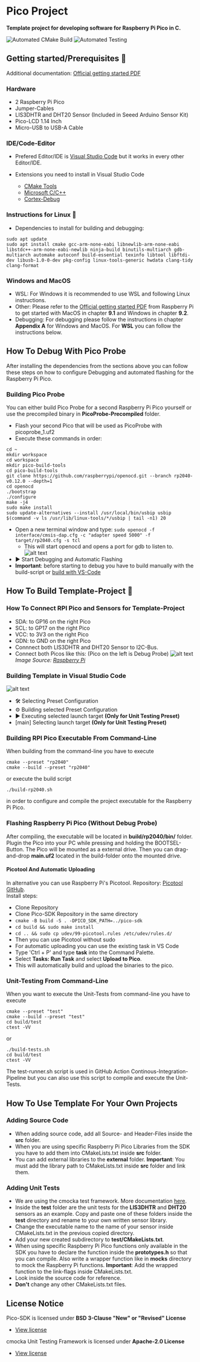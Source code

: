 # Pico Project
**Template project for developing software for Raspberry Pi Pico in C.**

![Automated CMake Build](https://github.com/KurtWagner23/pico-project/actions/workflows/build-ci.yml/badge.svg)
![Automated Testing](https://github.com/KurtWagner23/pico-project/actions/workflows/ci.yml/badge.svg) 

## Getting started/Prerequisites :rocket:

Additional documentation: [Official getting started PDF](https://datasheets.raspberrypi.com/pico/getting-started-with-pico.pdf)

### Hardware

- 2 Raspberry Pi Pico
- Jumper-Cables
- LIS3DHTR and DHT20 Sensor (Included in Seeed Arduino Sensor Kit)
- Pico-LCD 1.14 Inch
- Micro-USB to USB-A Cable

### IDE/Code-Editor
- Prefered Editor/IDE is [Visual Studio Code](https://code.visualstudio.com/) but it works in every other Editor/IDE.

- Extensions you need to install in Visual Studio Code
  - [CMake Tools](https://marketplace.visualstudio.com/items?itemName=ms-vscode.cmake-tools)
  - [Microsoft C/C++](https://marketplace.visualstudio.com/items?itemName=ms-vscode.cpptools)
  - [Cortex-Debug](https://marketplace.visualstudio.com/items?itemName=marus25.cortex-debug)

### Instructions for Linux :penguin:

- Dependencies to install for building and debugging:
```shell
sudo apt update
sudo apt install cmake gcc-arm-none-eabi libnewlib-arm-none-eabi libstdc++-arm-none-eabi-newlib ninja-build binutils-multiarch gdb-multiarch automake autoconf build-essential texinfo libtool libftdi-dev libusb-1.0-0-dev pkg-config linux-tools-generic hwdata clang-tidy clang-format
```

### Windows and MacOS
- WSL:
For Windows it is recommended to use WSL and following Linux instructions.  
- Other:
Please refer to the [Official getting started PDF](https://datasheets.raspberrypi.com/pico/getting-started-with-pico.pdf) from Raspberry Pi to get started with MacOS in chapter **9.1** and Windows in chapter **9.2**.  
- Debugging:
For debugging please follow the instructions in chapter **Appendix A** for Windows and MacOS. For **WSL** you can follow the instructions below.

## How To Debug With Pico Probe
After installing the dependencies from the sections above you can follow these steps on how to configure Debugging and automated flashing for the Raspberry Pi Pico. 

### Building Pico Probe 
You can either build Pico Probe for a second Raspberry Pi Pico yourself or use the precompiled binary in **PicoProbe-Precompiled** folder.  
- Flash your second Pico that will be used as PicoProbe with picoprobe_1.uf2
- Execute these commands in order:
```shell
cd ~
mkdir workspace
cd workspace
mkdir pico-build-tools 
cd pico-build-tools
git clone https://github.com/raspberrypi/openocd.git --branch rp2040-v0.12.0 --depth=1
cd openocd
./bootstrap
./configure
make -j4
sudo make install
sudo update-alternatives --install /usr/local/bin/usbip usbip $(command -v ls /usr/lib/linux-tools/*/usbip | tail -n1) 20
```
- Open a new terminal window and type: ```sudo openocd -f interface/cmsis-dap.cfg -c "adapter speed 5000" -f target/rp2040.cfg -s tcl```
  - This will start openocd and opens a port for gdb to listen to.
![alt text](assets/Pico-Debug.png)
- :arrow_forward: Start Debugging and Automatic Flashing
- **Important**: before starting to debug you have to build manually with the build-script or [build with VS-Code](#building-template-in-visual-studio-code)

## How To Build Template-Project :hammer:

### How To Connect RPI Pico and Sensors for Template-Project
- SDA: to GP16 on the right Pico
- SCL: to GP17 on the right Pico
- VCC: to 3V3 on the right Pico
- GDN: to GND on the right Pico
- Connnect both LIS3DHTR and DHT20 Sensor to I2C-Bus.
- Connect both Picos like this: (Pico on the left is Debug Probe)
![alt text](assets/PicoProbeWiring.png)
*Image Source: [Raspberry Pi]([source_link_here](https://datasheets.raspberrypi.com/pico/getting-started-with-pico.pdf))*

### Building Template in Visual Studio Code
  
![alt text](assets/VS-Code.png)

- :hammer_and_wrench: Selecting Preset Configuration
- :gear: Building selected Preset Configuration
- :arrow_forward: Executing selected launch target **(Only for Unit Testing Preset)**
- [main] Selecting launch target **(Only for Unit Testing Preset)** 

### Building RPI Pico Executable From Command-Line
When building from the command-line you have to execute
```shell
cmake --preset "rp2040"
cmake --build --preset "rp2040"
```
or execute the build script
```shell
./build-rp2040.sh
``` 
in order to configure and compile the project executable for the Raspberry Pi Pico. 
 
### Flashing Raspberry Pi Pico (Without Debug Probe)
After compiling, the executable will be located in **build/rp2040/bin/** folder. 
Plugin the Pico into your PC while pressing and holding the BOOTSEL-Button. The Pico will be mounted as a external drive. Then you can drag-and-drop **main.uf2** located in the build-folder onto the mounted drive. 

#### Picotool And Automatic Uploading
In alternative you can use Raspberry Pi's Picotool. 
Repository: [Picotool GitHub](https://github.com/raspberrypi/picotool).  
Install steps:
- Clone Repository
- Clone Pico-SDK Repository in the same directory
- ```cmake -B build -S . -DPICO_SDK_PATH=../pico-sdk```
- ```cd build && sudo make install ```
- ```cd .. && sudo cp udev/99-picotool.rules /etc/udev/rules.d/```
- Then you can use Picotool without sudo
- For automatic uploading you can use the existing task in VS Code
- Type 'Ctrl + P' and type **task** into the Command Palette.
- Select **Tasks: Run Task** and select **Upload to Pico**.
- This will automatically build and upload the binaries to the pico.

### Unit-Testing From Command-Line
When you want to execute the Unit-Tests from command-line you have to execute
```shell
cmake --preset "test"
cmake --build --preset "test"
cd build/test
ctest -VV
```
or 
```shell
./build-tests.sh
cd build/test
ctest -VV
```
The test-runner.sh script is used in GitHub Action Continous-Integration-Pipeline but you can also use this script to compile and execute the Unit-Tests.


## How To Use Template For Your Own Projects

### Adding Source Code

- When adding source code, add all Source- and Header-Files inside the **src** folder. 
- When you are using specific Raspberry Pi Pico Libraries from the SDK you have to add them into CMakeLists.txt inside **src** folder.
- You can add external libraries to the **external** folder. **Important**: You must add the library path to CMakeLists.txt inside **src** folder and link them.

### Adding Unit Tests

- We are using the cmocka test framework. More documentation [here](https://api.cmocka.org/index.html).
- Inside the **test** folder are the unit tests for the **LIS3DHTR** and **DHT20** sensors as an example. Copy and paste one of these folders inside the **test** directory and rename to your own written sensor library. 
- Change the executable name to the name of your sensor inside CMakeLists.txt in the previous copied directory.
- Add your new created subdirectory to **test/CMakeLists.txt**.
- When using specific Raspberry Pi Pico functions only available in the SDK you have to declare the function inside the **prototypes.h** so that you can compile. Also write a wrapper function like in **mocks** directory to mock the Raspberry Pi functions. **Important**: Add the wrapped function to the link-flags inside CMakeLists.txt.
- Look inside the source code for reference.
- **Don't** change any other CMakeLists.txt files.

## License Notice

Pico-SDK is licensed under **BSD 3-Clause "New" or "Revised" License**
- [View license](https://github.com/raspberrypi/pico-sdk/blob/master/LICENSE.TXT)

cmocka Unit Testing Framework is licensed under **Apache-2.0 License**
- [View license](https://github.com/clibs/cmocka?tab=Apache-2.0-1-ov-file#readme)







